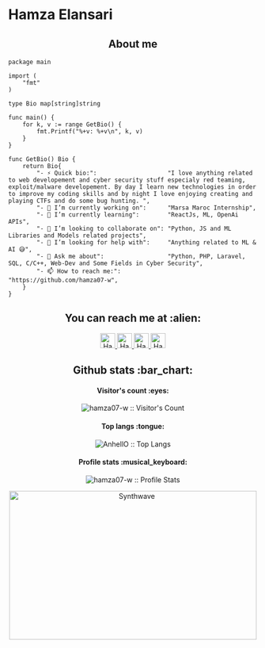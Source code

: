 # Hamza Elansari

<h2 align="center">About me</h2>

```golang
package main

import (
	"fmt"
)

type Bio map[string]string

func main() {
	for k, v := range GetBio() {
		fmt.Printf("%+v: %+v\n", k, v)
	}
}

func GetBio() Bio {
	return Bio{
		"- ⚡ Quick bio:":                    "I love anything related to web developement and cyber security stuff especialy red teaming, exploit/malware developement. By day I learn new technologies in order to improve my coding skills and by night I love enjoying creating and playing CTFs and do some bug hunting. ",
		"- 🔭 I’m currently working on":      "Marsa Maroc Internship",
		"- 🌱 I’m currently learning":        "ReactJs, ML, OpenAi APIs",
		"- 👯 I’m looking to collaborate on": "Python, JS and ML Libraries and Models related projects",
		"- 🤔 I’m looking for help with":     "Anything related to ML & AI 😅",
		"- 💬 Ask me about":                  "Python, PHP, Laravel, SQL, C/C++, Web-Dev and Some Fields in Cyber Security",
		"- 📫 How to reach me:":              "https://github.com/hamza07-w",
	}
}
```

<h2 align="center">You can reach me at :alien:</h2>

<p align="center">

  <a href="https://www.linkedin.com/in/hamza-elansari/">
    <img src="https://www.vectorlogo.zone/logos/linkedin/linkedin-icon.svg" alt="Hamza Elansari's LinkedIn Profile" height="30" width="30">
  </a>

  <a href="https://twitter.com/m3z0diac">
    <img src="https://www.vectorlogo.zone/logos/twitter/twitter-icon.svg" alt="Hamza Elansari's Twitter Profile" height="30" width="30">
  </a>

  <a href="facebook.com/hamza.elansari.py/">
    <img src="https://www.vectorlogo.zone/logos/facebook/facebook-icon.svg" alt="Hamza Elansari's Facebook Profile" height="30" width="30">
  </a>
  
  <a href="https://medium.com/@m3z0diac">
    <img src="https://www.vectorlogo.zone/logos/medium/medium-icon.svg" alt="Hamza Elansari's Medium Profile" height="30" width="30">
  </a>
  
</p>

<h2 align="center">Github stats :bar_chart:</h2>

<h4 align="center">Visitor's count :eyes:</h4>

<p align="center"><img src="https://profile-counter.glitch.me/{hamza07-w}/count.svg" alt="hamza07-w :: Visitor's Count" /></p>

<h4 align="center">Top langs :tongue:</h4>

<p align="center"><img src="https://github-readme-stats.vercel.app/api/top-langs/?username=hamza07-w&langs_count=10&theme=tokyonight&layout=compact" alt="AnhellO :: Top Langs" /></p>

<h4 align="center">Profile stats :musical_keyboard:</h4>

<p align="center"><img src="https://github-readme-stats.vercel.app/api?username=hamza07-w&show_icons=true&theme=synthwave" alt="hamza07-w :: Profile Stats" /></p>

<p align="center"><img src="https://thumbs.gfycat.com/GoodnaturedFondGaur-size_restricted.gif" alt="Synthwave" height="300" width="500"></p>
